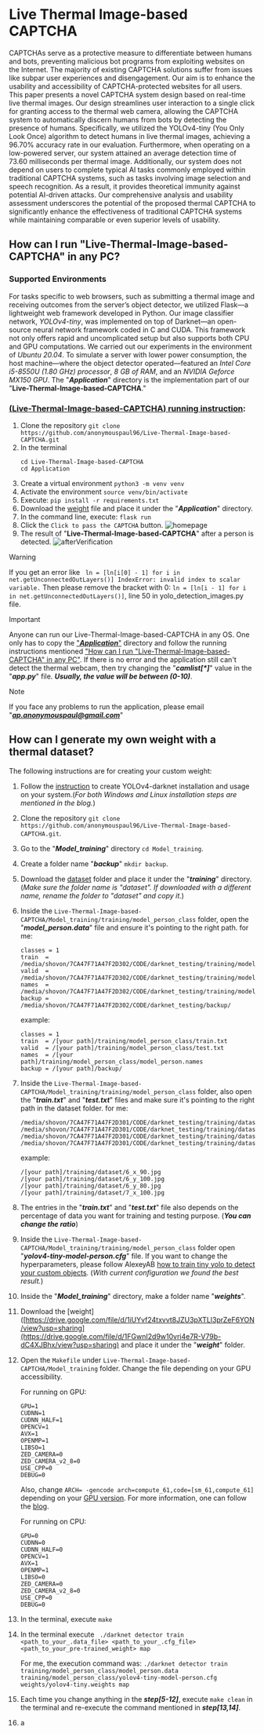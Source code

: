 # Live Thermal Image-based CAPTCHA
CAPTCHAs serve as a protective measure to differentiate between humans and bots, preventing malicious bot programs from exploiting websites on the Internet. The majority of existing CAPTCHA solutions suffer from issues like subpar user experiences and disengagement. Our aim is to enhance the usability and accessibility of CAPTCHA-protected websites for all users. This paper presents a novel CAPTCHA system design based on real-time live thermal images. Our design streamlines user interaction to a single click for granting access to the thermal web camera, allowing the CAPTCHA system to automatically discern humans from bots by detecting the presence of humans. Specifically, we utilized the YOLOv4-tiny (You Only Look Once) algorithm to detect humans in live thermal images, achieving a 96.70% accuracy rate in our evaluation. Furthermore, when operating on a low-powered server, our system attained an average detection time of 73.60 milliseconds per thermal image. Additionally, our system does not depend on users to complete typical AI tasks commonly employed within traditional CAPTCHA systems, such as tasks involving image selection and speech recognition. As a result, it provides theoretical immunity against potential AI-driven attacks. Our comprehensive analysis and usability assessment underscores the potential of the proposed thermal CAPTCHA to significantly enhance the effectiveness of traditional CAPTCHA systems while maintaining comparable or even superior levels of usability.


## How can I run "Live-Thermal-Image-based-CAPTCHA" in any PC?

### Supported Environments
For tasks specific to web browsers, such as submitting a thermal image and receiving outcomes from the server’s object detector, we utilized Flask—a lightweight web framework developed in Python. Our image classifier network, _YOLOv4-tiny_, was implemented on top of Darknet—an open-source neural network framework coded in C and CUDA. This framework not only offers rapid and uncomplicated setup but also supports both CPU and GPU computations. We carried out our experiments in the environment of _Ubuntu 20.04_. To simulate a server with lower power consumption, the host machine—where the object detector operated—featured an _Intel Core i5-8550U (1.80 GHz) processor_, _8 GB of RAM_, and an _NVIDIA Geforce MX150 GPU_. The "***Application***" directory is the implementation part of our "**Live-Thermal-Image-based-CAPTCHA**."

### [(**Live-Thermal-Image-based-CAPTCHA**) running instruction](#ApplicationRunningInstruction):
1. Clone the repository ```git clone https://github.com/anonymouspaul96/Live-Thermal-Image-based-CAPTCHA.git```
2. In the terminal
   ```
   cd Live-Thermal-Image-based-CAPTCHA
   cd Application
   ```
5. Create a virtual environment ```python3 -m venv venv```
6. Activate the environment ```source venv/bin/activate```
7. Execute: ```pip install -r requirements.txt```
8. Download the [weight](https://drive.google.com/file/d/1DnBbmnqKM9lKUh9vZOPk4oxt4W3NzZaC/view?usp=sharing) file and place it under the "***Application***" directory.
9. In the command line, execute: ```flask run```
10. Click the ```Click to pass the CAPTCHA``` button.
    ![homepage](https://github.com/anonymouspaul96/Live-Thermal-Image-based-CAPTCHA/assets/142852373/fcb842e6-e8a3-45e5-a585-eb5b301e7357)
12. The result of "**Live-Thermal-Image-based-CAPTCHA**" after a person is detected.
    ![afterVerification](https://github.com/anonymouspaul96/Live-Thermal-Image-based-CAPTCHA/assets/142852373/ea2b134f-f13d-43a7-9a5d-b551a0f65211)

>[!WARNING]
>If you get an error like ``` ln = [ln[i[0] - 1] for i in net.getUnconnectedOutLayers()] IndexError: invalid index to scalar variable.``` Then please remove the bracket with 0: ```ln = [ln[i - 1] for i in net.getUnconnectedOutLayers()]```, line 50 in yolo_detection_images.py file.

>[!IMPORTANT]
>Anyone can run our Live-Thermal-Image-based-CAPTCHA in any OS. One only has to copy the ["***Application***"](https://github.com/anonymouspaul96/Live-Thermal-Image-based-CAPTCHA/tree/main/Application) directory and follow the running instructions mentioned ["How can I run "Live-Thermal-Image-based-CAPTCHA" in any PC"](https://github.com/anonymouspaul96/Live-Thermal-Image-based-CAPTCHA/tree/main#ApplicationRunningInstruction). If there is no error and the application still can't detect the thermal webcam, then try changing the "***camlist[\*]***" value in the "***app.py***" file. ***Usually, the value will be between (0-10)***.

>[!NOTE]
>If you face any problems to run the application, please email "***ap.anonymouspaul@gmail.com***"

## How can I generate my own weight with a thermal dataset?

The following instructions are for creating your custom weight:

1. Follow the [instruction](https://techzizou.com/yolo-installation-on-windows-and-linux/#install_linux) to create YOLOv4-darknet installation and usage on your system.(_For both Windows and Linux installation steps are mentioned in the blog._)
2. Clone the repository ```git clone https://github.com/anonymouspaul96/Live-Thermal-Image-based-CAPTCHA.git```.
3. Go to the "***Model_training***" directory ```cd Model_training```.
4. Create a folder name "***backup***" ```mkdir backup```.
5. Download the [dataset](https://drive.google.com/drive/folders/1kGLN7eINFEycZbP6KbQvJI4wv4C3aEfq?usp=sharing) folder and place it under the "***training***" directory. (_Make sure the folder name is "dataset". If downloaded with a different name, rename the folder to "dataset" and copy it._)
6. Inside the ```Live-Thermal-Image-based-CAPTCHA/Model_training/training/model_person_class``` folder, open the "***model_person.data***" file and ensure it's pointing to the right path.
   for me:
   ```
   classes = 1
   train  = /media/shovon/7CA47F71A47F2D302/CODE/darknet_testing/training/model_person_class/train.txt
   valid  = /media/shovon/7CA47F71A47F2D302/CODE/darknet_testing/training/model_person_class/test.txt
   names  = /media/shovon/7CA47F71A47F2D302/CODE/darknet_testing/training/model_person_class/model_person.names
   backup = /media/shovon/7CA47F71A47F2D302/CODE/darknet_testing/backup/
   ```
   example:
   ```
   classes = 1
   train  = /[your path]/training/model_person_class/train.txt
   valid  = /[your path]/training/model_person_class/test.txt
   names  = /[your path]/training/model_person_class/model_person.names
   backup = /[your path]/backup/
   ```
7. Inside the ```Live-Thermal-Image-based-CAPTCHA/Model_training/training/model_person_class``` folder, also open the "***train.txt***" and "***test.txt***" files and make sure it's pointing to the right path in the dataset folder.
   for me:
   ```
   /media/shovon/7CA47F71A47F2D301/CODE/darknet_testing/training/dataset/6_x_90.jpg
   /media/shovon/7CA47F71A47F2D301/CODE/darknet_testing/training/dataset/6_y_100.jpg
   /media/shovon/7CA47F71A47F2D301/CODE/darknet_testing/training/dataset/6_y_80.jpg
   /media/shovon/7CA47F71A47F2D301/CODE/darknet_testing/training/dataset/7_x_100.jpg
   ```
   example:
   ```
   /[your path]/training/dataset/6_x_90.jpg
   /[your path]/training/dataset/6_y_100.jpg
   /[your path]/training/dataset/6_y_80.jpg
   /[your path]/training/dataset/7_x_100.jpg
   ```
8. The entries in the "***train.txt***" and "***test.txt***" file also depends on the percentage of data you want for training and testing purpose. (***You can change the ratio***)
9. Inside the ```Live-Thermal-Image-based-CAPTCHA/Model_training/training/model_person_class``` folder open "***yolov4-tiny-model-person.cfg***" file. If you want to change the hyperparameters, please follow AlexeyAB [how to train 
 tiny yolo to detect your custom objects](https://github.com/anonymouspaul96/Live-Thermal-Image-based-CAPTCHA/edit/main/Model_training/#how-to-train-tiny-yolo-to-detect-your-custom-objects). (_With current configuration we found the best result._)
10. Inside the "***Model_training***" directory, make a folder name "***weights***".
11. Download the [weight]([https://drive.google.com/file/d/1iUYvf24txvvt8JZU3pXTLl3prZeF6YON/view?usp=sharing](https://drive.google.com/file/d/1FGwnI2d9w10vri4e7R-V79b-dC4XJBhx/view?usp=sharing) and place it under the "***weight***" folder.
12. Open the ```Makefile``` under ```Live-Thermal-Image-based-CAPTCHA/Model_training``` folder. Change the file depending on your GPU accessibility.

    For running on GPU:
    ```
    GPU=1
    CUDNN=1
    CUDNN_HALF=1
    OPENCV=1
    AVX=1
    OPENMP=1
    LIBSO=1
    ZED_CAMERA=0
    ZED_CAMERA_v2_8=0
    USE_CPP=0
    DEBUG=0

    ```
    Also, change ```ARCH= -gencode arch=compute_61,code=[sm_61,compute_61] ``` depending on your [GPU version](https://developer.nvidia.com/cuda-gpus). For more information, one can follow the [blog](https://www.myzhar.com/blog/tutorials/tutorial-nvidia-gpu-cuda-compute-capability/).

    For running on CPU:
    ```
    GPU=0
    CUDNN=0
    CUDNN_HALF=0
    OPENCV=1
    AVX=1
    OPENMP=1
    LIBSO=0
    ZED_CAMERA=0
    ZED_CAMERA_v2_8=0
    USE_CPP=0
    DEBUG=0
    ```
13. In the terminal, execute ```make```
14. In the terminal execute  ``` ./darknet detector train <path_to_your_.data_file> <path_to_your_.cfg_file> <path_to_your_pre-trained_weight> map```

    For me, the execution command was:
   ```./darknet detector train training/model_person_class/model_person.data training/model_person_class/yolov4-tiny-model-person.cfg weights/yolov4-tiny.weights map```
15. Each time you change anything in the ***step[5-12]***, execute ```make clean``` in the terminal and re-execute the command mentioned in ***step[13,14]***.
16. a 




